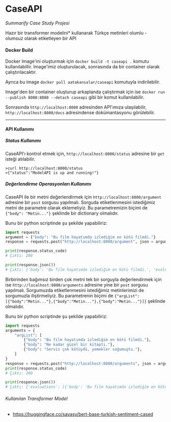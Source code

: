 # CaseAPI

*Summarify Case Study Projesi*

Hazır bir transformer modelini* kullanarak Türkçe metinleri olumlu - olumsuz
olarak etiketleyen bir API 

#### Docker Build 
Docker Image'ini oluşturmak için `docker build -t caseapi .` komutu kullanılabillir. Image'imiz oluşturulacak, sonrasında da bir container olarak çalıştırılacaktır.
  
Ayrıca bu image `docker pull aatakansalar/caseapi` komutuyla indirilebilir.  

Image'den bir container oluşturup arkaplanda çalıştırmak için ise
`docker run --publish 8000:8080 --detach caseapi` gibi bir komut kullanılabilir.  

Sonrasında `http://localhost:8000` adresinden API'ımıza ulaşılabilir, `http://localhost:8000/docs` adresindense dokümantasyonu görülebilir.   


---
#### API Kullanımı

##### Status Kullanımı
CaseAPI'ı kontrol etmek için, `http://localhost:8000/status` adresine
bir `get` isteği atılabilir. 

```shell
>curl http://localhost:8000/status
>{"status":"ModelAPI is up and running!"}
```

##### Değerlendirme Operasyonları Kullanımı
CaseAPI ile bir metni değerlendirmek için `http://localhost:8000/argument`
adresine bir `post` sorgusu yapılmalı. Sorguda etiketlenmesini istediğimiz
metni de parametre olarak eklemeliyiz. Bu parametremizin biçimi de `{"body": "Metin..."}` 
şeklinde bir dictionary olmalıdır.

Bunu bir python scriptinde şu şekilde yapabiliriz:
```` python
import requests
argument = {"body": "Bu film hayatımda izlediğim en kötü filmdi."}
response = requests.post("http://localhost:8000/argument", json = argument)

print(response.status_code) 
# Çıktı: 200

print(response.json()) 
# Çıktı: {'body': 'Bu film hayatımda izlediğim en kötü filmdi.', 'evaluation': {'label': 'negative', 'score': 0.9983533024787903}}
````

Birbirinden bağımsız birden çok metni tek bir sorguyla değerlendirmek için ise 
`http://localhost:8000/arguments` adresine yine bir `post` sorgusu yapılmalı. Sorgumuzda 
etiketlenmesini istediğimiz metinlerimizi de sorgumuzla iliştirmeliyiz. Bu parametrenin biçimi de
`{"argList": [{"body":"Metin..."},{"body":"Metin..."},{"body":"Metin..."}]}` şeklinde 
olmalıdır.

Bunu bir python scriptinde şu şekilde yapabiliriz:

```` python
import requests
arguments = {
    "argList": [
        {"body": "Bu film hayatımda izlediğim en kötü filmdi."},
        {"body": "Ne kadar güzel bir kitaptı."},
        {"body": "Servis çok kötüydü, yemekler soğumuştu."},
    ]
}
response = requests.post("http://localhost:8000/arguments", json = arguments)
print(response.status_code)
# Çıktı: 200

print(response.json())
# Çıktı: {'evaluations': [{'body': 'Bu film hayatımda izlediğim en kötü filmdi.', 'evaluation': {'label': 'negative', 'score': 0.9983533024787903}}, {'body': 'Ne kadar güzel bir kitaptı.', 'evaluation': {'label': 'positive', 'score': 0.9754379391670227}}, {'body': 'Servis çok kötüydü, yemekler soğumuştu.', 'evaluation': {'label': 'negative', 'score': 0.9993332028388977}}]}
````  

###### Kullanılan Transformer Model
- https://huggingface.co/savasy/bert-base-turkish-sentiment-cased
